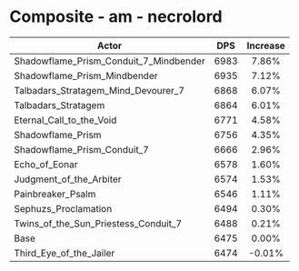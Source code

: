 # Composite - am - necrolord
| Actor | DPS | Increase |
|---|:---:|:---:|
|Shadowflame_Prism_Conduit_7_Mindbender|6983|7.86%|
|Shadowflame_Prism_Mindbender|6935|7.12%|
|Talbadars_Stratagem_Mind_Devourer_7|6868|6.07%|
|Talbadars_Stratagem|6864|6.01%|
|Eternal_Call_to_the_Void|6771|4.58%|
|Shadowflame_Prism|6756|4.35%|
|Shadowflame_Prism_Conduit_7|6666|2.96%|
|Echo_of_Eonar|6578|1.60%|
|Judgment_of_the_Arbiter|6574|1.53%|
|Painbreaker_Psalm|6546|1.11%|
|Sephuzs_Proclamation|6494|0.30%|
|Twins_of_the_Sun_Priestess_Conduit_7|6488|0.21%|
|Base|6475|0.00%|
|Third_Eye_of_the_Jailer|6474|-0.01%|
